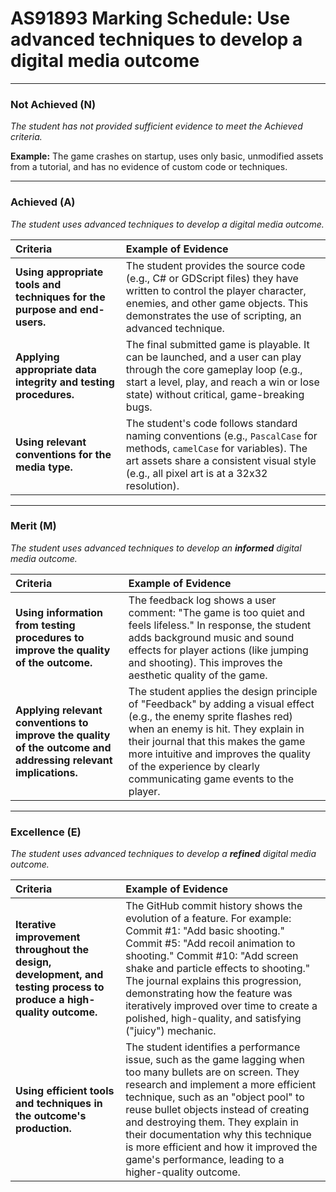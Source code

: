 # AS91893 Marking Schedule: Use advanced techniques to develop a digital media outcome

---

### Not Achieved (N)

*The student has not provided sufficient evidence to meet the Achieved criteria.*

**Example:** The game crashes on startup, uses only basic, unmodified assets from a tutorial, and has no evidence of custom code or techniques.

---

### Achieved (A)

*The student uses advanced techniques to develop a digital media outcome.*

| Criteria                                                                  | Example of Evidence                                                                                                                                                                                                  |
|:------------------------------------------------------------------------- |:-------------------------------------------------------------------------------------------------------------------------------------------------------------------------------------------------------------------- |
| **Using appropriate tools and techniques for the purpose and end-users.** | The student provides the source code (e.g., C# or GDScript files) they have written to control the player character, enemies, and other game objects. This demonstrates the use of scripting, an advanced technique. |
| **Applying appropriate data integrity and testing procedures.**           | The final submitted game is playable. It can be launched, and a user can play through the core gameplay loop (e.g., start a level, play, and reach a win or lose state) without critical, game-breaking bugs.        |
| **Using relevant conventions for the media type.**                        | The student's code follows standard naming conventions (e.g., `PascalCase` for methods, `camelCase` for variables). The art assets share a consistent visual style (e.g., all pixel art is at a 32x32 resolution).   |

---

### Merit (M)

*The student uses advanced techniques to develop an **informed** digital media outcome.*

| Criteria                                                                                                      | Example of Evidence                                                                                                                                                                                                                                                                                              |
|:------------------------------------------------------------------------------------------------------------- |:---------------------------------------------------------------------------------------------------------------------------------------------------------------------------------------------------------------------------------------------------------------------------------------------------------------- |
| **Using information from testing procedures to improve the quality of the outcome.**                          | The feedback log shows a user comment: "The game is too quiet and feels lifeless." In response, the student adds background music and sound effects for player actions (like jumping and shooting). This improves the aesthetic quality of the game.                                                             |
| **Applying relevant conventions to improve the quality of the outcome and addressing relevant implications.** | The student applies the design principle of "Feedback" by adding a visual effect (e.g., the enemy sprite flashes red) when an enemy is hit. They explain in their journal that this makes the game more intuitive and improves the quality of the experience by clearly communicating game events to the player. |

---

### Excellence (E)

*The student uses advanced techniques to develop a **refined** digital media outcome.*

| Criteria                                                                                                             | Example of Evidence                                                                                                                                                                                                                                                                                                                                                                                                   |
|:-------------------------------------------------------------------------------------------------------------------- |:--------------------------------------------------------------------------------------------------------------------------------------------------------------------------------------------------------------------------------------------------------------------------------------------------------------------------------------------------------------------------------------------------------------------- |
| **Iterative improvement throughout the design, development, and testing process to produce a high-quality outcome.** | The GitHub commit history shows the evolution of a feature. For example: Commit #1: "Add basic shooting." Commit #5: "Add recoil animation to shooting." Commit #10: "Add screen shake and particle effects to shooting." The journal explains this progression, demonstrating how the feature was iteratively improved over time to create a polished, high-quality, and satisfying ("juicy") mechanic.              |
| **Using efficient tools and techniques in the outcome's production.**                                                | The student identifies a performance issue, such as the game lagging when too many bullets are on screen. They research and implement a more efficient technique, such as an "object pool" to reuse bullet objects instead of creating and destroying them. They explain in their documentation why this technique is more efficient and how it improved the game's performance, leading to a higher-quality outcome. |